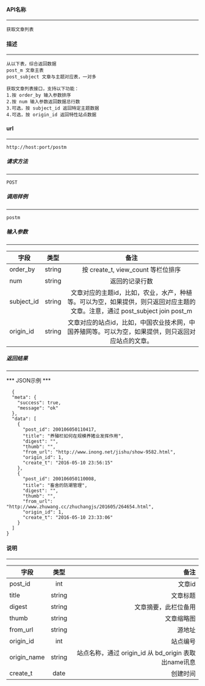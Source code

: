 #### API名称
---
```
获取文章列表
```

#### 描述
---
```
从以下表，综合返回数据
post_m 文章主表
post_subject 文章与主题对应表，一对多

获取文章列表接口，支持以下功能：
1.按 order_by 输入参数排序
2.按 num 输入参数返回数据总行数
3.可选，按 subject_id 返回特定主题数据
4.可选，按 origin_id 返回特性站点数据

```

#### url
---
```
http://host:port/postm
```

##### 请求方法
---
```
POST
```

##### 调用样例
---
```
postm
```

##### 输入参数
---
|字段     |类型     |备注
|---------|:------:|:-------:|
|order_by   | string  |按 create_t, view_count 等栏位排序  |
|num     |string  |返回的记录行数  |
|subject_id     |string  |文章对应的主题id，比如，农业，水产，种植等。可以为空，如果提供，则只返回对应主题的文章。注意，通过 post_subject join post_m |
|origin_id     |string  |文章对应的站点id，比如，中国农业技术网，中国养殖网等。可以为空，如果提供，则只返回对应站点的文章。  |

##### 返回结果
---
*** JSON示例 ***
```
  {
  "meta": {
    "success": true,
    "message": "ok"
  },
  "data": [
    {
      "post_id": 200106050110417,
      "title": "养殖栏如何在规模养猪业发挥作用",
      "digest": "",
      "thumb": "",
      "from_url": "http://www.inong.net/jishu/show-9582.html",
      "origin_id": 1,
      "create_t": "2016-05-10 23:56:15"
    },
    {
      "post_id": 200106050110008,
      "title": "畜舍的防潮管理",
      "digest": "",
      "thumb": "",
      "from_url": "http://www.zhuwang.cc/zhuchangjs/201605/264654.html",
      "origin_id": 1,
      "create_t": "2016-05-10 23:33:06"
    }  
  ]
}
```

#### 说明
---
|字段     |类型     |备注
|---------|:------:|-------:|
|post_id     |int  |文章id   |
|title     |string  |文章标题  |
|digest     |string  |文章摘要，此栏位备用  |
|thumb     |string  |文章缩略图  |
|from_url     |string  |源地址  |
|origin_id     |int  |站点编号  |
|origin_name     |string  |站点名称，通过 origin_id 从 bd_origin 表取出name讯息  |
|create_t     |date  |创建时间  |



